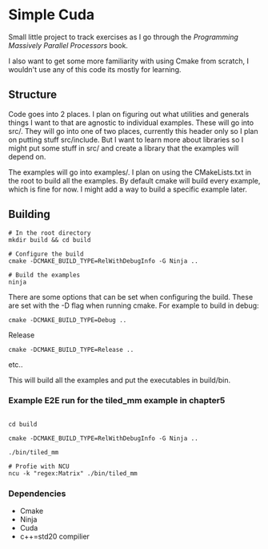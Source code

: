 # Simple Cuda

Small little project to track exercises as I go through the *Programming Massively Parallel Processors* book.

I also want to get some more familiarity with using Cmake from scratch, I wouldn't use any of this code its mostly for learning.



## Structure

Code goes into 2 places. I plan on figuring out what utilities and generals things I want to that are agnostic to individual examples. These will go into src/.
They will go into one of two places, currently this header only so I plan on putting stuff src/include. But I want to learn more about libraries so I might put some stuff in src/ and create a library that the examples will depend on.

The examples will go into examples/. I plan on using the CMakeLists.txt in the root to build all the examples. By default cmake will build every example, which is fine for now. I might add a way to build a specific example later.



## Building

```Shell
# In the root directory
mkdir build && cd build

# Configure the build
cmake -DCMAKE_BUILD_TYPE=RelWithDebugInfo -G Ninja ..

# Build the examples
ninja

```

There are some options that can be set when configuring the build. These are set with the -D flag when running cmake.
For example to build in debug:

```Shell
cmake -DCMAKE_BUILD_TYPE=Debug ..
```

Release

```Shell
cmake -DCMAKE_BUILD_TYPE=Release ..
```

etc..


This will build all the examples and put the executables in build/bin.

### Example E2E run for the tiled_mm example in chapter5
```Shell

cd build

cmake -DCMAKE_BUILD_TYPE=RelWithDebugInfo -G Ninja ..

./bin/tiled_mm

# Profie with NCU
ncu -k "regex:Matrix" ./bin/tiled_mm  
```

### Dependencies 
- Cmake
- Ninja
- Cuda
- c++=std20 compilier
